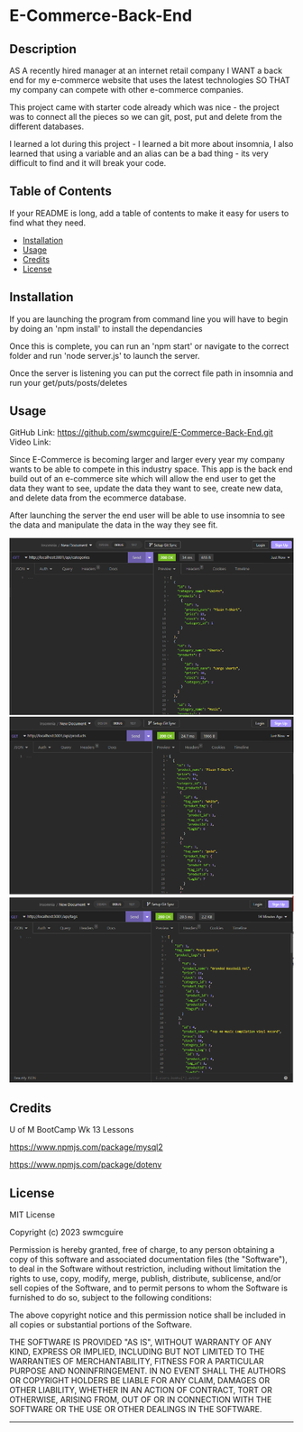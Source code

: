 # E-Commerce-Back-End

## Description

AS A recently hired manager at an internet retail company I WANT a back end for my e-commerce website that uses the latest technologies SO THAT my company can compete with other e-commerce companies.

This project came with starter code already which was nice - the project was to connect all the pieces so we can git, post, put and delete from the different databases.

I learned a lot during this project - I learned a bit more about insomnia, I also learned that using a variable and an alias can be a bad thing - its very difficult to find and it will break your code.


## Table of Contents

If your README is long, add a table of contents to make it easy for users to find what they need.

- [Installation](#installation)
- [Usage](#usage)
- [Credits](#credits)
- [License](#license)


## Installation

If you are launching the program from command line you will have to begin by doing an 'npm install' to install the dependancies

Once this is complete, you can run an 'npm start' or navigate to the correct folder and run 'node server.js' to launch the server.

Once the server is listening you can put the correct file path in insomnia and run your get/puts/posts/deletes 


## Usage

GitHub Link:  https://github.com/swmcguire/E-Commerce-Back-End.git
Video Link:  

Since E-Commerce is becoming larger and larger every year my company wants to be able to compete in this industry space.  This app is the back end build out of an e-commerce site which will allow the end user to get the data they want to see, update the data they want to see, create new data, and delete data from the ecommerce database.

After launching the server the end user will be able to use insomnia to see the data and manipulate the data in the way they see fit.

![Get Categories ](./Assets/Get-Categories.png)
![Get Products](./Assets/Get-Products.png)
![Get Tags](./Assets/Get-Tags.png)


## Credits

U of M BootCamp Wk 13 Lessons <br>

https://www.npmjs.com/package/mysql2<br>

https://www.npmjs.com/package/dotenv<br>


## License

MIT License

Copyright (c) 2023 swmcguire

Permission is hereby granted, free of charge, to any person obtaining a copy
of this software and associated documentation files (the "Software"), to deal
in the Software without restriction, including without limitation the rights
to use, copy, modify, merge, publish, distribute, sublicense, and/or sell
copies of the Software, and to permit persons to whom the Software is
furnished to do so, subject to the following conditions:

The above copyright notice and this permission notice shall be included in all
copies or substantial portions of the Software.

THE SOFTWARE IS PROVIDED "AS IS", WITHOUT WARRANTY OF ANY KIND, EXPRESS OR
IMPLIED, INCLUDING BUT NOT LIMITED TO THE WARRANTIES OF MERCHANTABILITY,
FITNESS FOR A PARTICULAR PURPOSE AND NONINFRINGEMENT. IN NO EVENT SHALL THE
AUTHORS OR COPYRIGHT HOLDERS BE LIABLE FOR ANY CLAIM, DAMAGES OR OTHER
LIABILITY, WHETHER IN AN ACTION OF CONTRACT, TORT OR OTHERWISE, ARISING FROM,
OUT OF OR IN CONNECTION WITH THE SOFTWARE OR THE USE OR OTHER DEALINGS IN THE
SOFTWARE.

---
